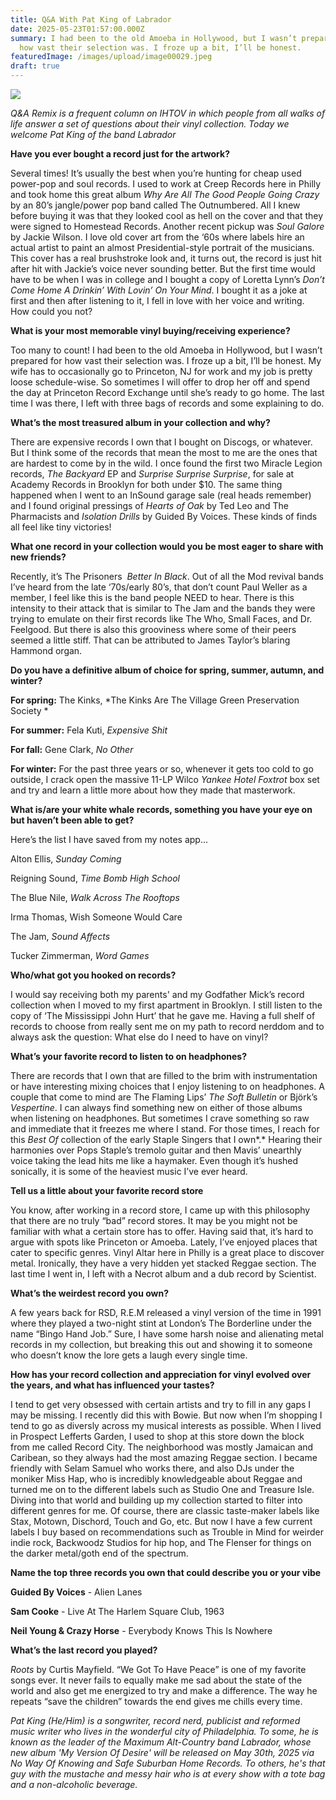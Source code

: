 ```yaml
---
title: Q&A With Pat King of Labrador
date: 2025-05-23T01:57:00.000Z
summary: I had been to the old Amoeba in Hollywood, but I wasn’t prepared for
  how vast their selection was. I froze up a bit, I’ll be honest.
featuredImage: /images/upload/image00029.jpeg
draft: true
---
```

![](/images/upload/image00029.jpeg)

*Q&A Remix is a frequent column on IHTOV in which people from all
walks of life answer a set of questions about their vinyl collection.
Today we welcome Pat King of the band Labrador*

**Have you ever bought a record just for the artwork?** 

Several times! It’s usually the best when you’re hunting for cheap used power-pop and soul records. I used to work at Creep Records here in Philly and took home this great album *Why Are All The Good People Going Crazy* by an 80’s jangle/power pop band called The Outnumbered. All I knew before buying it was that they looked cool as hell on the cover and that they were signed to Homestead Records. Another recent pickup was *Soul Galore* by Jackie Wilson. I love old cover art from the ‘60s where labels hire an actual artist to paint an almost Presidential-style portrait of the musicians. This cover has a real brushstroke look and, it turns out, the record is just hit after hit with Jackie’s voice never sounding better. But the first time would have to be when I was in college and I bought a copy of Loretta Lynn’s *Don’t Come Home A Drinkin’ With Lovin’ On Your Mind*. I bought it as a joke at first and then after listening to it, I fell in love with her voice and writing. How could you not?        

**What is your most memorable vinyl buying/receiving experience?** 

Too many to count! I had been to the old Amoeba in Hollywood, but I wasn’t prepared for how vast their selection was. I froze up a bit, I’ll be honest. My wife has to occasionally go to Princeton, NJ for work and my job is pretty loose schedule-wise. So sometimes I will offer to drop her off and spend the day at Princeton Record Exchange until she’s ready to go home. The last time I was there, I left with three bags of records and some explaining to do.

**What’s the most treasured album in your collection and why?** 

There are expensive records I own that I bought on Discogs, or whatever. But I think some of the records that mean the most to me are the ones that are hardest to come by in the wild. I once found the first two Miracle Legion records, *The Backyard* EP and *Surprise Surprise Surprise*, for sale at Academy Records in Brooklyn for both under $10. The same thing happened when I went to an InSound garage sale (real heads remember) and I found original pressings of *Hearts of Oak* by Ted Leo and The Pharmacists and *Isolation Drills* by Guided By Voices. These kinds of finds all feel like tiny victories!  

**What one record in your collection would you be most eager to share with new friends?**

Recently, it’s The Prisoners  *Better In Black*. Out of all the Mod revival bands I’ve heard from the late ‘70s/early 80’s, that don’t count Paul Weller as a member, I feel like this is the band people NEED to hear. There is this intensity to their attack that is similar to The Jam and the bands they were trying to emulate on their first records like The Who, Small Faces, and Dr. Feelgood. But there is also this grooviness where some of their peers seemed a little stiff. That can be attributed to James Taylor’s blaring Hammond organ. 

**Do you have a definitive album of choice for spring, summer, autumn, and winter?**

**For spring:** The Kinks, *The Kinks Are The Village Green Preservation Society *   

**For summer:** Fela Kuti, *Expensive Shit*  

**For fall:** Gene Clark, *No Other*

**For winter:** For the past three years or so, whenever it gets too cold to go outside, I crack open the massive 11-LP Wilco *Yankee Hotel Foxtrot* box set and try and learn a little more about how they made that masterwork.   

**What is/are your white whale records, something you have your eye on but haven’t been able to get?**

Here’s the list I have saved from my notes app… 

Alton Ellis, *Sunday Coming*

Reigning Sound, *Time Bomb High School* 

The Blue Nile, *Walk Across The Rooftops* 

Irma Thomas, Wish Someone Would Care

The Jam, *Sound Affects*

Tucker Zimmerman, *Word Games*

**Who/what got you hooked on records?**

I would say receiving both my parents' and my Godfather Mick’s record collection when I moved to my first apartment in Brooklyn. I still listen to the copy of ‘The Mississippi John Hurt’ that he gave me. Having a full shelf of records to choose from really sent me on my path to record nerddom and to always ask the question: What else do I need to have on vinyl?    

**What’s your favorite record to listen to on headphones?**

There are records that I own that are filled to the brim with instrumentation or have interesting mixing choices that I enjoy listening to on headphones. A couple that come to mind are The Flaming Lips’ *The Soft Bulletin* or Björk’s *Vespertine*. I can always find something new on either of those albums when listening on headphones. But sometimes I crave something so raw and immediate that it freezes me where I stand. For those times, I reach for this *Best Of* collection of the early Staple Singers that I own*.* Hearing their harmonies over Pops Staple’s tremolo guitar and then Mavis’ unearthly voice taking the lead hits me like a haymaker. Even though it’s hushed sonically, it is some of the heaviest music I’ve ever heard.  

**Tell us a little about your favorite record store**

You know, after working in a record store, I came up with this philosophy that there are no truly “bad” record stores. It may be you might not be familiar with what a certain store has to offer. Having said that, it’s hard to argue with spots like Princeton or Amoeba. Lately, I’ve enjoyed places that cater to specific genres. Vinyl Altar here in Philly is a great place to discover metal. Ironically, they have a very hidden yet stacked Reggae section. The last time I went in, I left with a Necrot album and a dub record by Scientist.  

**What’s the weirdest record you own?** 

A few years back for RSD, R.E.M released a vinyl version of the time in 1991 where they played a two-night stint at London’s The Borderline under the name “Bingo Hand Job.” Sure, I have some harsh noise and alienating metal records in my collection, but breaking this out and showing it to someone who doesn’t know the lore gets a laugh every single time. 

**How has your record collection and appreciation for vinyl evolved over the years, and what has influenced your tastes?**

I tend to get very obsessed with certain artists and try to fill in any gaps I may be missing. I recently did this with Bowie. But now when I’m shopping I tend to go as diversly across my musical interests as possible. When I lived in Prospect Lefferts Garden, I used to shop at this store down the block from me called Record City. The neighborhood was mostly Jamaican and Caribean, so they always had the most amazing Reggae section. I became friendly with Selam Samuel who works there, and also DJs under the moniker Miss Hap, who is incredibly knowledgeable about Reggae and turned me on to the different labels such as Studio One and Treasure Isle. Diving into that world and building up my collection started to filter into different genres for me. Of course, there are classic taste-maker labels like Stax, Motown, Dischord, Touch and Go, etc. But now I have a few current labels I buy based on recommendations such as Trouble in Mind for weirder indie rock, Backwoodz Studios for hip hop, and The Flenser for things on the darker metal/goth end of the spectrum.       

**Name the top three records you own that could describe you or your vibe**

**Guided By Voices** - Alien Lanes 

**Sam Cooke** - Live At The Harlem Square Club, 1963 

**Neil Young & Crazy Horse** - Everybody Knows This Is Nowhere 

**What’s the last record you played?**

*Roots* by Curtis Mayfield. “We Got To Have Peace” is one of my favorite songs ever. It never fails to equally make me sad about the state of the world and also get me energized to try and make a difference. The way he repeats “save the children” towards the end gives me chills every time. 



*Pat King (He/Him) is a songwriter, record nerd, publicist and reformed 
music writer who lives in the wonderful city of Philadelphia. To some, 
he is known as the leader of the Maximum Alt-Country band Labrador, 
whose new album 'My Version Of Desire' will be released on May 30th, 
2025 via No Way Of Knowing and Safe Suburban Home Records. To others, 
he's that guy with the mustache and messy hair who is at every show with
 a tote bag and a non-alcoholic beverage.*
